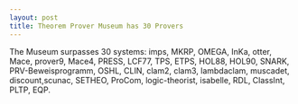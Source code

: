 ```yaml
---
layout: post
title: Theorem Prover Museum has 30 Provers
---
```

The Museum surpasses 30 systems:
imps, MKRP, OMEGA, InKa, otter, Mace, prover9, Mace4, PRESS, LCF77, TPS, ETPS, HOL88,
HOL90, SNARK, PRV-Beweisprogramm, OSHL, CLIN, clam2, clam3, lambdaclam, muscadet,
discount,scunac, SETHEO, ProCom, logic-theorist, isabelle, RDL, ClassInt, PLTP, EQP.
 








